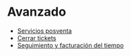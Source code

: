 # Avanzado

  * [Servicios posventa](advanced/after_sales)
  * [Cerrar tickets](advanced/close_tickets)
  * [Seguimiento y facturación del tiempo](advanced/track_and_bill)

